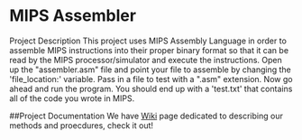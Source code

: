 # MIPS Assembler

Project Description
This project uses MIPS Assembly Language in order to assemble MIPS instructions into their proper binary format so that it can be read by the MIPS processor/simulator and execute the instructions. Open up the "assembler.asm" file and point your file to assemble by changing the 'file_location:' variable.  Pass in a file to test with a ".asm" extension. Now go ahead and run the program. You should end up with a 'test.txt' that contains all of the code you wrote in MIPS.



##Project Documentation 
We have [Wiki](https://github.com/NeoScript/3340project/wiki) page dedicated to describing our methods and proecdures, check it out!


